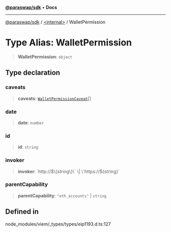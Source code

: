 [**@paraswap/sdk**](../../README.md) • **Docs**

***

[@paraswap/sdk](../../globals.md) / [\<internal\>](../README.md) / WalletPermission

# Type Alias: WalletPermission

> **WalletPermission**: `object`

## Type declaration

### caveats

> **caveats**: [`WalletPermissionCaveat`](WalletPermissionCaveat.md)[]

### date

> **date**: `number`

### id

> **id**: `string`

### invoker

> **invoker**: \`http://$\{string\}\` \| \`https://$\{string\}\`

### parentCapability

> **parentCapability**: `"eth_accounts"` \| `string`

## Defined in

node\_modules/viem/\_types/types/eip1193.d.ts:127

